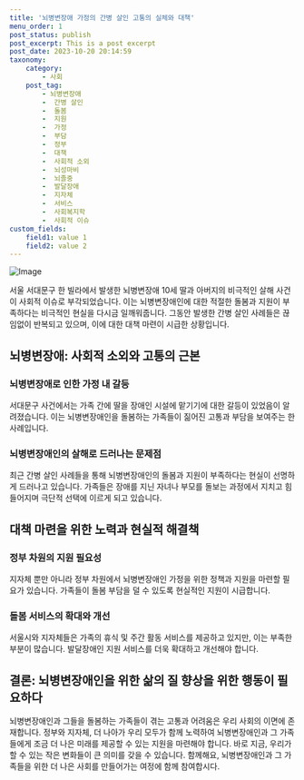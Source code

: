 ```yaml
---
title: '뇌병변장애 가정의 간병 살인 고통의 실체와 대책'
menu_order: 1
post_status: publish
post_excerpt: This is a post excerpt
post_date: 2023-10-20 20:14:59
taxonomy:
    category:
        - 사회
    post_tag:
        - 뇌병변장애
        -  간병 살인
        -  돌봄
        -  지원
        -  가정
        -  부담
        -  정부
        -  대책
        -  사회적 소외
        -  뇌성마비
        -  뇌졸중
        -  발달장애
        -  지자체
        -  서비스
        -  사회복지학
        -  사회적 이슈
custom_fields:
    field1: value 1
    field2: value 2
---
```


![Image](https://imgnews.pstatic.net/image/003/2024/02/07/NISI20240202_0001473485_web_20240202185213_20240207085019913.jpg?type=w647)


서울 서대문구 한 빌라에서 발생한 뇌병변장애 10세 딸과 아버지의 비극적인 살해 사건이 사회적 이슈로 부각되었습니다. 이는 뇌병변장애인에 대한 적절한 돌봄과 지원이 부족하다는 비극적인 현실을 다시금 일깨워줍니다. 그동안 발생한 간병 살인 사례들은 끊임없이 반복되고 있으며, 이에 대한 대책 마련이 시급한 상황입니다.

## 뇌병변장애: 사회적 소외와 고통의 근본

### 뇌병변장애로 인한 가정 내 갈등
서대문구 사건에서는 가족 간에 딸을 장애인 시설에 맡기기에 대한 갈등이 있었음이 알려졌습니다. 이는 뇌병변장애인을 돌봄하는 가족들이 짊어진 고통과 부담을 보여주는 한 사례입니다.

### 뇌병변장애인의 살해로 드러나는 문제점
최근 간병 살인 사례들을 통해 뇌병변장애인의 돌봄과 지원이 부족하다는 현실이 선명하게 드러나고 있습니다. 가족들은 장애를 지닌 자녀나 부모를 돌보는 과정에서 지치고 힘들어지며 극단적 선택에 이르게 되고 있습니다.

## 대책 마련을 위한 노력과 현실적 해결책

### 정부 차원의 지원 필요성
지자체 뿐만 아니라 정부 차원에서 뇌병변장애인 가정을 위한 정책과 지원을 마련할 필요가 있습니다. 가족들이 돌봄 부담을 덜 수 있도록 현실적인 지원이 시급합니다.

### 돌봄 서비스의 확대와 개선
서울시와 지자체들은 가족의 휴식 및 주간 활동 서비스를 제공하고 있지만, 이는 부족한 부분이 많습니다. 발달장애인 지원 서비스를 더욱 확대하고 개선해야 합니다.

## 결론: 뇌병변장애인을 위한 삶의 질 향상을 위한 행동이 필요하다

뇌병변장애인과 그들을 돌봄하는 가족들이 겪는 고통과 어려움은 우리 사회의 이면에 존재합니다. 정부와 지자체, 더 나아가 우리 모두가 함께 노력하여 뇌병변장애인과 그 가족들에게 조금 더 나은 미래를 제공할 수 있는 지원을 마련해야 합니다. 바로 지금, 우리가 할 수 있는 작은 변화들이 큰 의미를 갖을 수 있습니다. 함께해요, 뇌병변장애인과 그 가족들을 위한 더 나은 사회를 만들어가는 여정에 함께 참여합시다.

